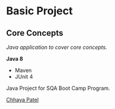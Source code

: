 # Basic Project
## Core Concepts

*Java application to cover core concepts.*

**Java 8**

* Maven
* JUnit 4

Java Project for SQA Boot Camp Program. 

[Chhaya Patel](https://github.com/captsqa/)